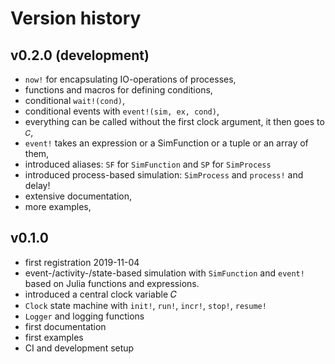 # Version history

## v0.2.0 (development)
- `now!` for encapsulating IO-operations of processes,
- functions and macros for defining conditions,
- conditional `wait!(cond)`,
- conditional events with `event!(sim, ex, cond)`,
- everything can be called without the first clock argument, it then goes to `𝐶`,
- `event!` takes an expression or a SimFunction or a tuple or an array of them,
- introduced aliases: `SF` for `SimFunction` and `SP` for `SimProcess`
- introduced process-based simulation: `SimProcess` and `process!` and delay!
- extensive documentation,
- more examples,

## v0.1.0

- first registration 2019-11-04
- event-/activity-/state-based simulation with `SimFunction` and `event!` based on Julia functions and expressions.
- introduced a central clock variable 𝐶
- `Clock` state machine with `init!`, `run!`, `incr!`, `stop!`, `resume!`
- `Logger` and logging functions
- first documentation
- first examples
- CI and development setup

